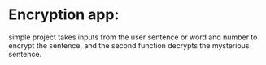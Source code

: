 # Encryption app:
simple project takes inputs from the user sentence or word and number to encrypt the sentence, and the second function decrypts the mysterious sentence. 

